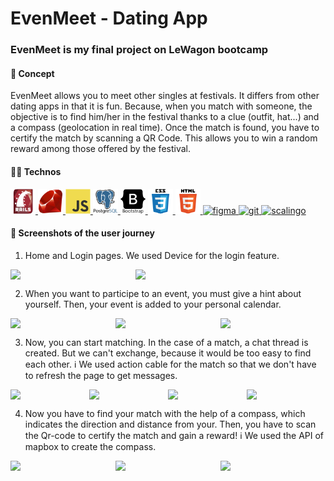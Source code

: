 # EvenMeet - Dating App

### EvenMeet is my final project on LeWagon bootcamp
#### 📱 Concept
EvenMeet allows you to meet other singles at festivals.
It differs from other dating apps in that it is fun. 
Because, when you match with someone, the objective is to find him/her in the festival thanks to a clue (outfit, hat...) and a compass (geolocation in real time). 
Once the match is found, you have to certify the match by scanning a QR Code. This allows you to win a random reward among those offered by the festival. 

#### 👨‍💻 Technos

<div align="left"> 
  <a href="https://rubyonrails.org" target="_blank" rel="noreferrer"> 
    <img src="https://raw.githubusercontent.com/devicons/devicon/master/icons/rails/rails-original-wordmark.svg" alt="rails" width="40" height="40"/> 
  </a> 
  
  <a href="https://www.ruby-lang.org/en/" target="_blank" rel="noreferrer"> 
    <img src="https://raw.githubusercontent.com/devicons/devicon/master/icons/ruby/ruby-original.svg" alt="ruby" width="40" height="40"/> 
  </a> 
  
  <a href="https://developer.mozilla.org/en-US/docs/Web/JavaScript" target="_blank" rel="noreferrer"> 
    <img src="https://raw.githubusercontent.com/devicons/devicon/master/icons/javascript/javascript-original.svg" alt="javascript" width="40" height="40"/>   </a> 
  
  <a href="https://www.postgresql.org" target="_blank" rel="noreferrer"> 
    <img src="https://raw.githubusercontent.com/devicons/devicon/master/icons/postgresql/postgresql-original-wordmark.svg" alt="postgresql" width="40" height="40"/> 
  </a> 
  
  <a href="https://getbootstrap.com" target="_blank" rel="noreferrer"> 
    <img src="https://raw.githubusercontent.com/devicons/devicon/master/icons/bootstrap/bootstrap-plain-wordmark.svg" alt="bootstrap" width="40"     height="40"/> 
  </a> 
  
  <a href="https://www.w3schools.com/css/" target="_blank" rel="noreferrer"> 
  <img src="https://raw.githubusercontent.com/devicons/devicon/master/icons/css3/css3-original-wordmark.svg" alt="css3" width="40" height="40"/> 
  </a> 
  
  <a href="https://www.w3.org/html/" target="_blank" rel="noreferrer"> 
    <img src="https://raw.githubusercontent.com/devicons/devicon/master/icons/html5/html5-original-wordmark.svg" alt="html5" width="40" height="40"/> 
  </a> 
  
  <a href="https://www.figma.com/" target="_blank" rel="noreferrer"> 
    <img src="https://www.vectorlogo.zone/logos/figma/figma-icon.svg" alt="figma" width="40" height="40"/> 
  </a> 
 
  <a href="https://git-scm.com/" target="_blank" rel="noreferrer"> 
    <img src="https://www.vectorlogo.zone/logos/git-scm/git-scm-icon.svg" alt="git" width="40" height="40"/> 
  </a> 
  
  <a href="https://scalingo.com" target="_blank" rel="noreferrer"> 
    <img src="https://user-images.githubusercontent.com/107207796/230320741-65f094c7-a722-4773-8c36-0369d24dbba0.svg" alt="scalingo" width="40" height="40"/> 
  </a> 
</div>

#### 📸 Screenshots of the user journey

1. Home and Login pages. We used Device for the login feature.
<div align="center">
  <div style="display: flex;">
    <img src="https://user-images.githubusercontent.com/107207796/230307396-dff59bab-03c5-47cf-b1e0-fb27e0aafd0e.PNG" width="200px">
    <img src="https://user-images.githubusercontent.com/107207796/230308237-81f1a3eb-680e-424f-ba47-e1e77d965065.PNG" width="200px">
  </div>
</div>

2. When you want to participe to an event, you must give a hint about yourself. Then, your event is added to your personal calendar.
<div align="center">
  <div style="display: flex;">
    <img src="https://user-images.githubusercontent.com/107207796/230309878-dbb1d16c-1a9b-4ce2-baed-be01c2717989.PNG" width="200px">
    <img src="https://user-images.githubusercontent.com/107207796/230309893-dc38328f-9ef4-4665-b7f6-487b2fa19e71.PNG" width="200px">
    <img src="https://user-images.githubusercontent.com/107207796/230309923-f8fb2af5-9461-461e-a82c-3c5bb3b57a5b.PNG" width="200px">
  </div>
</div>

3. Now, you can start matching. In the case of a match, a chat thread is created. But we can't exchange, because it would be too easy to find each other.
ℹ️ We used action cable for the match so that we don't have to refresh the page to get messages.
<div align="center">
  <div style="display: flex;">
    <img src="https://user-images.githubusercontent.com/107207796/230313674-7a49b442-2daf-46e8-a2a8-305af7b878a7.PNG" width="200px">
    <img src="https://user-images.githubusercontent.com/107207796/230314053-15adbd81-b75b-4612-9a61-d4742fb4886f.PNG" width="200px">
    <img src="https://user-images.githubusercontent.com/107207796/230314078-c53917fa-6eaf-4921-a980-a5b8108c1846.PNG" width="200px">
    <img src="https://user-images.githubusercontent.com/107207796/230315850-ede91c05-03bd-4d2c-aa69-e6ee1f4951f2.PNG" width="200px">
  </div>
</div>

4. Now you have to find your match with the help of a compass, which indicates the direction and distance from your. Then, you have to scan the Qr-code to certify the match and gain a reward!
ℹ️ We used the API of mapbox to create the compass.
<div align="center">
  <div style="display: flex;">
    <img src="https://user-images.githubusercontent.com/107207796/230316139-6d639682-bc7c-40c9-a935-8f1bba7fbfc5.PNG" width="200px">
    <img src="https://user-images.githubusercontent.com/107207796/230316185-966ac931-f422-4f68-ae1d-2588e0b5ef21.PNG" width="200px">
    <img src="https://user-images.githubusercontent.com/107207796/230316239-27feb2ff-bcdf-4538-bcb0-28aea201ee9b.PNG" width="200px">
  </div>
</div>

